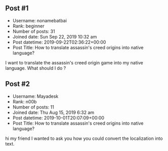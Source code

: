 ## Post #1
- Username: nonamebatbai
- Rank: beginner
- Number of posts: 31
- Joined date: Sun Sep 22, 2019 10:32 am
- Post datetime: 2019-09-22T02:36:22+00:00
- Post Title: How to translate assassin's creed origins into native language?

I want to translate the assassin's creed origin game into my native language. What should I do ?
## Post #2
- Username: Mayadesk
- Rank: n00b
- Number of posts: 11
- Joined date: Thu Aug 15, 2019 6:32 am
- Post datetime: 2019-10-01T20:07:09+00:00
- Post Title: How to translate assassin's creed origins into native language?

hi my friend I wanted to ask you how you could convert the localization into text.
